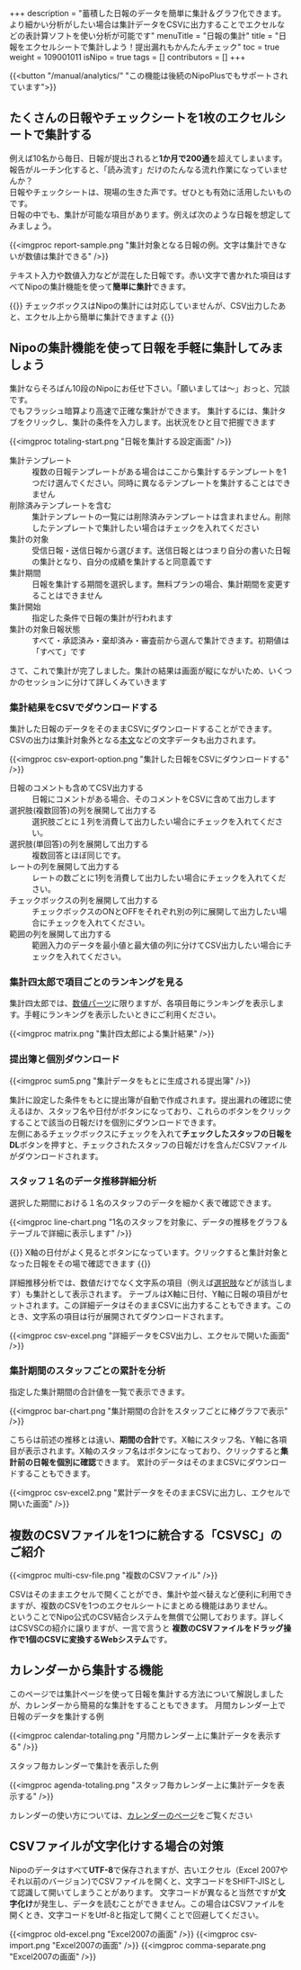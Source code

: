 +++
description = "蓄積した日報のデータを簡単に集計＆グラフ化できます。より細かい分析がしたい場合は集計データをCSVに出力することでエクセルなどの表計算ソフトを使い分析が可能です"
menuTitle = "日報の集計"
title = "日報をエクセルシートで集計しよう！提出漏れもかんたんチェック"
toc = true
weight = 109001011
isNipo = true
tags = []
contributors = []
+++

{{<button "/manual/analytics/" "この機能は後続のNipoPlusでもサポートされています">}}

## たくさんの日報やチェックシートを1枚のエクセルシートで集計する

例えば10名から毎日、日報が提出されると**1か月で200通**を超えてしまいます。報告がルーチン化すると、「読み流す」だけのたんなる流れ作業になっていませんか？  
日報やチェックシートは、現場の生きた声です。ぜひとも有効に活用したいものです。  
日報の中でも、集計が可能な項目があります。例えば次のような日報を想定してみましょう。

{{<imgproc report-sample.png "集計対象となる日報の例。文字は集計できないが数値は集計できる" />}}

テキスト入力や数値入力などが混在した日報です。赤い文字で書かれた項目はすべてNipoの集計機能を使って**簡単に集計**できます。

{{<alice pos="left" icon="default">}}
チェックボックスはNipoの集計には対応していませんが、CSV出力したあと、エクセル上から簡単に集計できますよ
{{</alice>}}

## Nipoの集計機能を使って日報を手軽に集計してみましょう

集計ならそろばん10段のNipoにお任せ下さい。「願いましては〜」おっと、冗談です。  
でもフラッシュ暗算より高速で正確な集計ができます。
集計するには、集計タブをクリックし、集計の条件を入力します。出状況をひと目で把握できます

{{<imgproc totaling-start.png "日報を集計する設定画面" />}}

<dl>
  <dt>集計テンプレート</dt>
  <dd>複数の日報テンプレートがある場合はここから集計するテンプレートを1つだけ選んでください。同時に異なるテンプレートを集計することはできません</dd>
  <dt>削除済みテンプレートを含む</dt>
  <dd>集計テンプレートの一覧には削除済みテンプレートは含まれません。削除したテンプレートで集計したい場合はチェックを入れてください</dd>
  <dt>集計の対象</dt>
  <dd>受信日報・送信日報から選びます。送信日報とはつまり自分の書いた日報の集計となり、自分の成績を集計すると同意義です</dd>
  <dt>集計期間</dt>
  <dd>日報を集計する期間を選択します。無料プランの場合、集計期間を変更することはできません</dd>
  <dt>集計開始</dt>
  <dd>指定した条件で日報の集計が行われます</dd>
  <dt>集計の対象日報状態</dt>
  <dd>すべて・承認済み・棄却済み・審査前から選んで集計できます。初期値は「すべて」です</dd>
</dl>

さて、これで集計が完了しました。集計の結果は画面が縦にながいため、いくつかのセッションに分けて詳しくみていきます

### 集計結果をCSVでダウンロードする

集計した日報のデータをそのままCSVにダウンロードすることができます。CSVの出力は集計対象外となる[本文](/old/parts/textarea/)などの文字データも出力されます。

{{<imgproc csv-export-option.png "集計した日報をCSVにダウンロードする" />}}

<dl>
  <dt>日報のコメントも含めてCSV出力する</dt>
  <dd>日報にコメントがある場合、そのコメントをCSVに含めて出力します</dd>
  <dt>選択肢(複数回答)の列を展開して出力する</dt>
  <dd>
    選択肢ごとに１列を消費して出力したい場合にチェックを入れてください。
  </dd>
  <dt>選択肢(単回答)の列を展開して出力する</dt>
  <dd>
    複数回答とほぼ同じです。
  </dd>
  <dt>レートの列を展開して出力する</dt>
  <dd>
    レートの数ごとに1列を消費して出力したい場合にチェックを入れてください。
  </dd>
  <dt>チェックボックスの列を展開して出力する</dt>
  <dd>
    チェックボックスのONとOFFをそれぞれ別の列に展開して出力したい場合にチェックを入れてください。
  </dd>
  <dt>範囲の列を展開して出力する</dt>
  <dd>
    範囲入力のデータを最小値と最大値の列に分けてCSV出力したい場合にチェックを入れてください。
  </dd>
</dl>

### 集計四太郎で項目ごとのランキングを見る

集計四太郎では、[数値パーツ](/old/parts/math/)に限りますが、各項目毎にランキングを表示します。手軽にランキングを表示したいときにご利用ください。

{{<imgproc matrix.png "集計四太郎による集計結果" />}}

### 提出簿と個別ダウンロード

{{<imgproc sum5.png "集計データをもとに生成される提出簿" />}}

集計に設定した条件をもとに提出簿が自動で作成されます。提出漏れの確認に使えるほか、スタッフ名や日付がボタンになっており、これらのボタンをクリックすることで該当の日報だけを個別にダウンロードできます。  
左側にあるチェックボックスにチェックを入れて**チェックしたスタッフの日報をDL**ボタンを押すと、チェックされたスタッフの日報だけを含んだCSVファイルがダウンロードされます。

### スタッフ１名のデータ推移詳細分析

選択した期間における１名のスタッフのデータを細かく表で確認できます。

{{<imgproc line-chart.png "1名のスタッフを対象に、データの推移をグラフ＆テーブルで詳細に表示します" />}}

{{<alice pos="left" icon="default">}}
X軸の日付がよく見るとボタンになっています。クリックすると集計対象となった日報をその場で確認できます
{{</alice>}}

詳細推移分析では、数値だけでなく文字系の項目（例えば[選択肢](/old/parts/select/)などが該当します）も集計として表示されます。
テーブルはX軸に日付、Y軸に日報の項目がセットされます。この詳細データはそのままCSVに出力することもできます。このとき、文字系の項目は行が展開されてダウンロードされます。

{{<imgproc csv-excel.png "詳細データをCSV出力し、エクセルで開いた画面" />}}

### 集計期間のスタッフごとの累計を分析

指定した集計期間の合計値を一覧で表示できます。

{{<imgproc bar-chart.png "集計期間の合計をスタッフごとに棒グラフで表示" />}}

こちらは前述の推移とは違い、**期間の合計**です。X軸にスタッフ名、Y軸に各項目が表示されます。X軸のスタッフ名はボタンになっており、クリックすると**集計前の日報を個別に確認**できます。
累計のデータはそのままCSVにダウンロードすることもできます。

{{<imgproc csv-excel2.png "累計データをそのままCSVに出力し、エクセルで開いた画面" />}}

## 複数のCSVファイルを1つに統合する「CSVSC」のご紹介

{{<imgproc multi-csv-file.png "複数のCSVファイル" />}}

CSVはそのままエクセルで開くことができ、集計や並べ替えなど便利に利用できますが、複数のCSVを1つのエクセルシートにまとめる機能はありません。  
ということでNipo公式のCSV結合システムを無償で公開しております。詳しくはCSVSCの紹介に譲りますが、一言で言うと
**複数のCSVファイルをドラッグ操作で1個のCSVに変換するWebシステム**です。

## カレンダーから集計する機能

このページでは集計ページを使って日報を集計する方法について解説しましたが、カレンダーから簡易的な集計をすることもできます。
月間カレンダー上で日報のデータを集計する例

{{<imgproc calendar-totaling.png "月間カレンダー上に集計データを表示する" />}}

スタッフ毎カレンダーで集計を表示した例

{{<imgproc agenda-totaling.png "スタッフ毎カレンダー上に集計データを表示する" />}}

カレンダーの使い方については、[カレンダーのページ](/old/manual/calendar/)をご覧ください

## CSVファイルが文字化けする場合の対策

Nipoのデータはすべて**UTF-8**で保存されますが、古いエクセル（Excel 2007やそれ以前のバージョン)でCSVファイルを開くと、文字コードをSHIFT-JISとして認識して開いてしまうことがあります。
文字コードが異なると当然ですが**文字化け**が発生し、データを読むことができません。この場合はCSVファイルを開くとき、文字コードをUtf-8と指定して開くことで回避してください。

{{<imgproc old-excel.png "Excel2007の画面" />}}
{{<imgproc csv-import.png "Excel2007の画面" />}}
{{<imgproc comma-separate.png "Excel2007の画面" />}}
